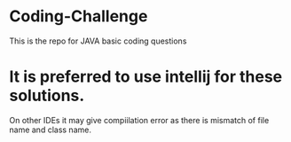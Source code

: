 # Coding-Challenge
This is the repo for JAVA basic coding questions
# It is preferred to use intellij for these solutions.
On other IDEs it may give compiilation error as there is mismatch of file name and class name.

